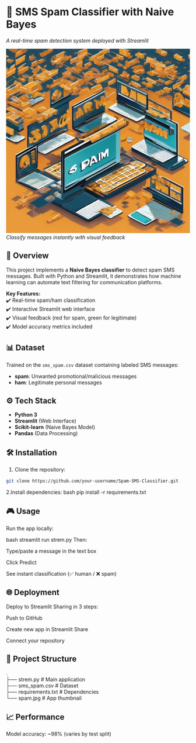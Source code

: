 # 📱 SMS Spam Classifier with Naive Bayes  
*A real-time spam detection system deployed with Streamlit*  

![Demo](spam.jpg)  
*Classify messages instantly with visual feedback*  

## 🚀 Overview  
This project implements a **Naive Bayes classifier** to detect spam SMS messages. Built with Python and Streamlit, it demonstrates how machine learning can automate text filtering for communication platforms.  

**Key Features:**  
✔️ Real-time spam/ham classification  
✔️ Interactive Streamlit web interface  
✔️ Visual feedback (red for spam, green for legitimate)  
✔️ Model accuracy metrics included  

## 📊 Dataset  
Trained on the `sms_spam.csv` dataset containing labeled SMS messages:  
- **spam**: Unwanted promotional/malicious messages  
- **ham**: Legitimate personal messages  

## ⚙️ Tech Stack  
- **Python 3**  
- **Streamlit** (Web Interface)  
- **Scikit-learn** (Naive Bayes Model)  
- **Pandas** (Data Processing)  

## 🛠️ Installation  
1. Clone the repository:  
```bash
git clone https://github.com/your-username/Spam-SMS-Classifier.git
```
2.Install dependencies:
bash
pip install -r requirements.txt


## 🎮 Usage
Run the app locally:

bash
streamlit run strem.py
Then:

Type/paste a message in the text box

Click Predict

See instant classification (✅ human / ❌ spam)

## 🌐 Deployment
Deploy to Streamlit Sharing in 3 steps:

Push to GitHub

Create new app in Streamlit Share

Connect your repository

## 📌 Project Structure                                        
.                                    
├── strem.py             # Main application                                  
├── sms_spam.csv         # Dataset                                     
├── requirements.txt     # Dependencies                                          
└── spam.jpg             # App thumbnail                              
## 📈 Performance
Model accuracy: ~98% (varies by test split)


